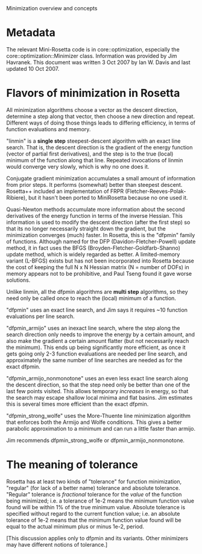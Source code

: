 <!-- --- title: Minimization Overview -->Minimization overview and concepts

Metadata
========

The relevant Mini-Rosetta code is in core::optimization, especially the core::optimization::Minimizer class. Information was provided by Jim Havranek. This document was written 3 Oct 2007 by Ian W. Davis and last updated 10 Oct 2007.

Flavors of minimization in Rosetta
==================================

All minimization algorithms choose a vector as the descent direction, determine a step along that vector, then choose a new direction and repeat. Different ways of doing those things leads to differing efficiency, in terms of function evaluations and memory.

"linmin" is a **single step** steepest-descent algorithm with an exact line search. That is, the descent direction is the gradient of the energy function (vector of partial first derivatives), and the step is to the true (local) minimum of the function along that line. Repeated invocations of linmin would converge very slowly, which is why no one does it.

Conjugate gradient minimization accumulates a small amount of information from prior steps. It performs (somewhat) better than steepest descent. Rosetta++ included an implementation of FRPR (Fletcher-Reeves-Polak-Ribiere), but it hasn't been ported to MiniRosetta because no one used it.

Quasi-Newton methods accumulate more information about the second derivatives of the energy function in terms of the inverse Hessian. This information is used to modify the descent direction (after the first step) so that its no longer necessarily straight down the gradient, but the minimization converges (much) faster. In Rosetta, this is the "dfpmin" family of functions. Although named for the DFP (Davidon-Fletcher-Powell) update method, it in fact uses the BFGS (Broyden-Fletcher-Goldfarb-Shanno) update method, which is widely regarded as better. A limited-memory variant (L-BFGS) exists but has not been incorporated into Rosetta because the cost of keeping the full N x N Hessian matrix (N = number of DOFs) in memory appears not to be prohibitive, and Paul Tseng found it gave worse solutions.

Unlike linmin, all the dfpmin algorithms are **multi step** algorithms, so they need only be called once to reach the (local) minimum of a function.

"dfpmin" uses an exact line search, and Jim says it requires \~10 function evaluations per line search.

"dfpmin\_armijo" uses an inexact line search, where the step along the search direction only needs to improve the energy by a certain amount, and also make the gradient a certain amount flatter (but not necessarily reach the minimum). This ends up being significantly more efficient, as once it gets going only 2-3 function evaluations are needed per line search, and approximately the same number of line searches are needed as for the exact dfpmin.

"dfpmin\_armijo\_nonmonotone" uses an even less exact line search along the descent direction, so that the step need only be better than one of the last few points visited. This allows temporary *increases* in energy, so that the search may escape shallow local minima and flat basins. Jim estimates this is several times more efficient than the exact dfpmin.

"dfpmin\_strong\_wolfe" uses the More-Thuente line minimization algorithm that enforces both the Armijo and Wolfe conditions. This gives a better parabolic approximation to a minimum and can run a little faster than armijo.

Jim recommends dfpmin\_strong\_wolfe or dfpmin\_armijo\_nonmonotone.

The meaning of tolerance
========================

Rosetta has at least two kinds of "tolerance" for function minimization, "regular" (for lack of a better name) tolerance and absolute tolerance. "Regular" tolerance is *fractional* tolerance for the *value* of the function being minimized; i.e. a tolerance of 1e-2 means the minimum function value found will be within 1% of the true minimum value. Absolute tolerance is specified without regard to the current function value; i.e. an absolute tolerance of 1e-2 means that the minimum function value found will be equal to the actual minimum plus or minus 1e-2, period.

[This discussion applies only to dfpmin and its variants. Other minimizers may have different notions of tolerance.]
